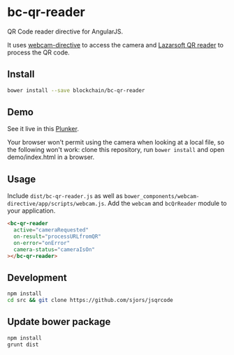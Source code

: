 # bc-qr-reader

QR Code reader directive for AngularJS.

It uses [webcam-directive](https://github.com/jonashartmann/webcam-directive) to access the camera and [Lazarsoft QR reader](https://github.com/LazarSoft/jsqrcode) to process the QR code.

## Install

```sh
bower install --save blockchain/bc-qr-reader
```

## Demo

See it live in this [Plunker](http://embed.plnkr.co/m9dtF9llcAw7eYE94b5k/preview).

Your browser won't permit using the camera when looking at a local file, so the following won't work:
clone this repository, run `bower install` and open demo/index.html in a browser.

## Usage

Include `dist/bc-qr-reader.js` as well as `bower_components/webcam-directive/app/scripts/webcam.js`. Add the `webcam` and `bcQrReader` module to your application.

```html
<bc-qr-reader
  active="cameraRequested"  
  on-result="processURLfromQR"
  on-error="onError"
  camera-status="cameraIsOn"
></bc-qr-reader>
```

## Development

```sh
npm install
cd src && git clone https://github.com/sjors/jsqrcode
```

## Update bower package

```sh
npm install
grunt dist
```
